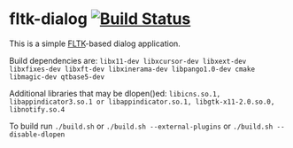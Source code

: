 # fltk-dialog [![Build Status](https://travis-ci.org/darealshinji/fltk-dialog.svg?branch=master)](https://travis-ci.org/darealshinji/fltk-dialog)

This is a simple [FLTK](http://www.fltk.org/)-based dialog application.

Build dependencies are: `libx11-dev libxcursor-dev libxext-dev libxfixes-dev libxft-dev libxinerama-dev libpango1.0-dev cmake libmagic-dev qtbase5-dev`

Additional libraries that may be dlopen()ed: `libicns.so.1, libappindicator3.so.1 or libappindicator.so.1, libgtk-x11-2.0.so.0, libnotify.so.4`

To build run `./build.sh` or `./build.sh --external-plugins` or `./build.sh --disable-dlopen`


